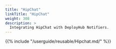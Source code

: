 ```yaml
---
title: "HipChat"
linkTitle: "HipChat"
weight: 308
description: >
  Integrating HipChat with DeployHub Notifiers.
---
```

{{% include "/userguide/reusable/Hipchat.md/" %}}
